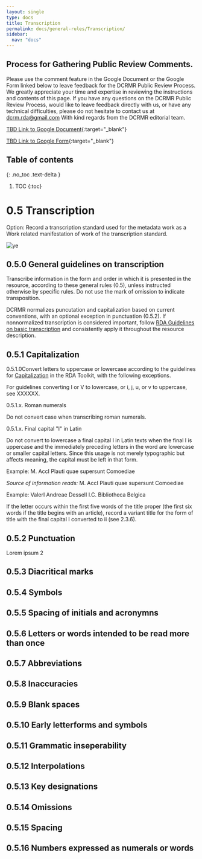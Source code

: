 ```yaml
---
layout: single
type: docs
title: Transcription
permalink: docs/general-rules/Transcription/
sidebar:
  nav: "docs"
---
```


## Process for Gathering Public Review Comments.
Please use the comment feature in the Google Document or the Google Form linked below to leave feedback for the DCRMR Public Review Process.  We greatly appreciate your time and expertise in reviewing the instructions and contents of this page.  If you have any questions on the DCRMR Public Review Process, would like to leave feedback directly with us, or have any technical difficulties, please do not hesitate to contact us at dcrm.rda@gmail.com  With kind regards from the DCRMR editorial team.

[TBD Link to Google Document](https://docs.google.com/){:target="_blank"}

[TBD Link to Google Form](https://docs.google.com/){:target="_blank"}

## Table of contents
{: .no_toc .text-delta }

1. TOC
{:toc}

# 0.5 Transcription

Option: Record a transcription standard used for the metadata work as a Work related manifestation of work of the transcription standard.

![ye](https://rbms-bsc.github.io/DCRMR/assets/pictures/transcription/ye.png "ye")

## 0.5.0 General guidelines on transcription

Transcribe information in the form and order in which it is presented in the resource, according to these general rules (0.5), unless instructed otherwise by specific rules. Do not use the mark of omission to indicate transposition.

DCRMR normalizes puncutation and capitalization based on current conventions, with an optional exception in punctuation (0.5.2). If nonnormalized transcription is considered important, follow [RDA Guidelines on basic transcription](https://beta.rdatoolkit.org/Guidance/Index?externalId=en-US_ala-fd2213e6-ae72-3e6f-8f0a-be3fc0e8d728 "RDA Guidelines on basic transcription") and consistently apply it throughout the resource description.

## 0.5.1 Capitalization

<a name="0.5.1.0">0.5.1.0</a>Convert letters to uppercase or lowercase according to the guidelines for [Capitalization](https://beta.rdatoolkit.org/Resource/Index?externalId=en-US_ala-f32d79b7-2177-300c-ae09-639ac89b5d49 "RDA: Capitalization") in the RDA Toolkit, with the following exceptions. 

For guidelines converting I or V to lowercase, or i, j, u, or v to uppercase, see XXXXXX.

<a name="0.5.1.x">0.5.1.x. Roman numerals</a>

Do not convert case when transcribing roman numerals.

<a name="0.5.1.x">0.5.1.x. Final capital "I" in Latin</a>

Do not convert to lowercase a final capital I in Latin texts when the final I is uppercase and the immediately preceding letters in the word are lowercase or smaller capital letters. Since this usage is not merely typographic but affects meaning, the capital must be left in that form.

Example: 
M. AccI Plauti quae supersunt Comoediae

*Source of information reads:* M. AccI Plauti quae supersunt Comoediae

Example:
ValerI Andreae DesselI I.C. Bibliotheca Belgica

If the letter occurs within the first five words of the title proper (the first six words if the title begins with an article), record a variant title for the form of title with the final capital I converted to ii (see 2.3.6).



## 0.5.2 Punctuation

Lorem ipsum 2

## 0.5.3 Diacritical marks

## 0.5.4 Symbols

## 0.5.5 Spacing of initials and acronymns

## 0.5.6 Letters or words intended to be read more than once

## 0.5.7 Abbreviations

## 0.5.8 Inaccuracies

## 0.5.9 Blank spaces

## 0.5.10 Early letterforms and symbols

## 0.5.11 Grammatic inseperability

## 0.5.12 Interpolations

## 0.5.13 Key designations

## 0.5.14 Omissions

## 0.5.15 Spacing

## 0.5.16 Numbers expressed as numerals or words


